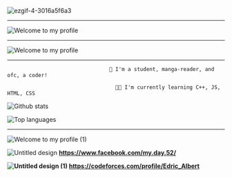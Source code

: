 ![ezgif-4-3016a5f6a3](https://user-images.githubusercontent.com/67855031/157255484-e20b0511-a6ec-4a0b-b336-e8effd29e73b.gif)

<hr>

![Welcome to my profile](https://user-images.githubusercontent.com/67855031/157342744-e227d44d-cfe7-4c0d-9757-8af513aef0bc.gif)

<hr>

![Welcome to my profile](https://user-images.githubusercontent.com/67855031/157343318-7bc13b91-ca83-42aa-be7f-d066a0a77760.png)

<hr>

                                     🌱 I'm a student, manga-reader, and ofc, a coder!

                                       👨‍💻 I'm currently learning C++, JS, HTML, CSS
![Github stats](https://github-readme-stats.vercel.app/api?username=EdricALbert&count_private=true&show_icons=true&theme=radical)

![Top languages](https://github-readme-stats.vercel.app/api/top-langs/?username=EdricAlbert&show_icons=true&theme=radical)
<hr>

![Welcome to my profile (1)](https://user-images.githubusercontent.com/67855031/157344020-4a344442-87cb-4559-9eb9-edb230087bc6.png)

![Untitled design](https://user-images.githubusercontent.com/67855031/157344453-121d3d8d-be54-47a9-aacf-3df718b05da5.png)  <strong> https://www.facebook.com/my.day.52/ <strong>

![Untitled design (1)](https://user-images.githubusercontent.com/67855031/157344554-5b21f20e-7071-4029-83bd-8afa5d2ddb5e.png)   https://codeforces.com/profile/Edric_Albert

